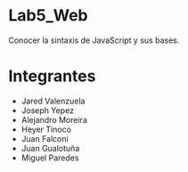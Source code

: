 # Lab5_Web

Conocer la sintaxis de JavaScript y sus bases.

# Integrantes
* Jared Valenzuela
* Joseph Yepez
* Alejandro Moreira
* Heyer Tinoco
* Juan Falconi
* Juan Gualotuña
* Miguel Paredes

